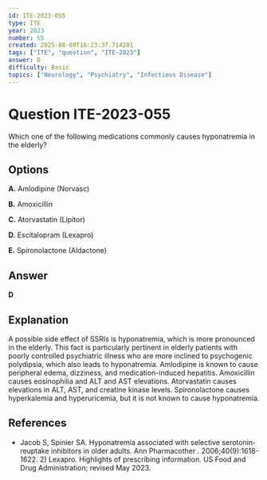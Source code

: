 ```yaml
---
id: ITE-2023-055
type: ITE
year: 2023
number: 55
created: 2025-08-09T16:23:37.714201
tags: ["ITE", "question", "ITE-2023"]
answer: D
difficulty: Basic
topics: ["Neurology", "Psychiatry", "Infectious Disease"]
---
```


# Question ITE-2023-055

Which one of the following medications commonly causes hyponatremia in the elderly?

## Options

**A.** Amlodipine (Norvasc)

**B.** Amoxicillin

**C.** Atorvastatin (Lipitor)

**D.** Escitalopram (Lexapro)

**E.** Spironolactone (Aldactone)

## Answer

**D**

## Explanation

A possible side effect of SSRIs is hyponatremia, which is more pronounced in the elderly. This fact is particularly pertinent in elderly patients with poorly controlled psychiatric illness who are more inclined to psychogenic polydipsia, which also leads to hyponatremia. Amlodipine is known to cause peripheral edema, dizziness, and medication-induced hepatitis. Amoxicillin causes eosinophilia and ALT and AST elevations. Atorvastatin causes elevations in ALT, AST, and creatine kinase levels. Spironolactone causes hyperkalemia and hyperuricemia, but it is not known to cause hyponatremia.

## References

- Jacob S, Spinier SA. Hyponatremia associated with selective serotonin-reuptake inhibitors in older adults. Ann Pharmacother . 2006;40(9):1618-1622. 2) Lexapro. Highlights of prescribing information. US Food and Drug Administration; revised May 2023.
